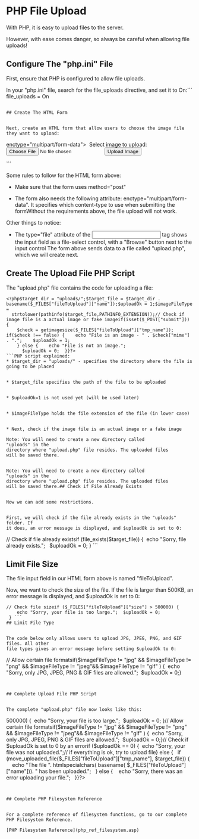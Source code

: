 


# PHP File Upload




With PHP, it is easy to upload files to the server.


However, with ease comes danger, so always be careful when 
allowing file uploads!
## Configure The "php.ini" File


First, ensure that PHP is configured to allow file uploads.


In your "php.ini" file, search for the file_uploads directive, and set it to On:```
file_uploads = On
```

## Create The HTML Form


Next, create an HTML form that allow users to choose the image file they want to upload:
```
 <!DOCTYPE html><html><body><form action="upload.php" method="post"
enctype="multipart/form-data">  Select image to upload:  <input type="file" name="fileToUpload" id="fileToUpload">
    <input type="submit" value="Upload Image" name="submit">
</form></body></html>
```

Some rules to follow for the HTML form above:
* Make sure that the form uses method="post"


* The form also needs the following attribute: enctype="multipart/form-data". It specifies which content-type to use when submitting the formWithout the requirements above, the file upload will not work.


Other things to notice:
* The type="file" attribute of the <input> tag shows the input field as a file-select control, with a "Browse" button next to the input control The form above sends data to a file called "upload.php", which we will create next.


## Create The Upload File PHP Script


The "upload.php" file contains the code for uploading a file:
```
<?php$target_dir = "uploads/";$target_file = $target_dir . basename($_FILES["fileToUpload"]["name"]);$uploadOk = 1;$imageFileType = 
  strtolower(pathinfo($target_file,PATHINFO_EXTENSION));// Check if image file is a actual image or fake imageif(isset($_POST["submit"])) {
    $check = getimagesize($_FILES["fileToUpload"]["tmp_name"]);  if($check !== false) {    echo "File is an image - " . $check["mime"] . ".";    $uploadOk = 1;
    } else {    echo "File is not an image.";
      $uploadOk = 0;  }}?>
```PHP script explained:
* $target_dir = "uploads/" - specifies the directory where the file is going to be placed


* $target_file specifies the path of the file to be uploaded


* $uploadOk=1 is not used yet (will be used later)


* $imageFileType holds the file extension of the file (in lower case)


* Next, check if the image file is an actual image or a fake image

Note: You will need to create a new directory called 
"uploads" in the 
directory where "upload.php" file resides. The uploaded files 
will be saved there.


Note: You will need to create a new directory called 
"uploads" in the 
directory where "upload.php" file resides. The uploaded files 
will be saved there.## Check if File Already Exists


Now we can add some restrictions.


First, we will check if the file already exists in the "uploads" folder. If 
it does, an error message is displayed, and $uploadOk is set to 0:
```
// Check if file already existsif (file_exists($target_file)) {  echo "Sorry, file already exists.";
    $uploadOk = 0;
 } ```
## Limit File Size


The file input field in our HTML form above is named "fileToUpload".


Now, we want to check the size of the file. If the file is larger than 500KB, an error message is displayed, and $uploadOk is set to 0:
```
// Check file sizeif ($_FILES["fileToUpload"]["size"] > 500000) {
    echo "Sorry, your file is too large.";  $uploadOk = 0;
 } ```
## Limit File Type


The code below only allows users to upload JPG, JPEG, PNG, and GIF files. All other 
file types gives an error message before setting $uploadOk to 0:
```
// Allow certain file formatsif($imageFileType != "jpg" && $imageFileType  != "png" && $imageFileType != "jpeg"&& $imageFileType != "gif" ) {  echo "Sorry, only JPG, JPEG, PNG & GIF files are allowed.";  $uploadOk = 0;}
```


## Complete Upload File PHP Script


The complete "upload.php" file now looks like this:
```
<?php$target_dir = "uploads/";$target_file = $target_dir . basename($_FILES["fileToUpload"]["name"]);$uploadOk = 1;$imageFileType = 
  strtolower(pathinfo($target_file,PATHINFO_EXTENSION));// Check if image file is a actual image or fake imageif(isset($_POST["submit"])) {  $check = getimagesize($_FILES["fileToUpload"]["tmp_name"]);  if($check !== false) {    echo "File is an image - " . $check["mime"] . ".";
      $uploadOk = 1;  } else {    echo "File is not an image.";
      $uploadOk = 0;  }}// Check if file already existsif (file_exists($target_file)) {
    echo "Sorry, file already exists.";  $uploadOk = 0;}
 // Check file sizeif ($_FILES["fileToUpload"]["size"] > 500000) {  echo "Sorry, your file is too large.";  $uploadOk = 0;
 }// Allow certain file formatsif($imageFileType != "jpg" && $imageFileType != "png" && $imageFileType != "jpeg"&& $imageFileType != "gif" ) {  echo "Sorry, only JPG, JPEG, PNG & GIF files are allowed.";  $uploadOk = 0;}// Check if $uploadOk is set to 0 by an errorif ($uploadOk == 0) {  echo "Sorry, your file was not uploaded.";// if everything is ok, try to upload file} else {
    if (move_uploaded_file($_FILES["fileToUpload"]["tmp_name"], $target_file)) {
      echo "The file ". htmlspecialchars( basename( $_FILES["fileToUpload"]["name"])). 
  " has been uploaded.";
    } else {    echo "Sorry, there was an error uploading your file.";
    }}?>
```


## Complete PHP Filesystem Reference


For a complete reference of filesystem functions, go to our complete
PHP Filesystem Reference.

[PHP Filesystem Reference](php_ref_filesystem.asp)